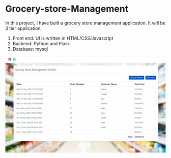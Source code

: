 # Grocery-store-Management 
In this project, I have built a grocery store management application. It will be 3 tier application,
1. Front end: UI is written in HTML/CSS/Javascript
2. Backend: Python and Flask
3. Database: mysql

![](homepage.JPG)
